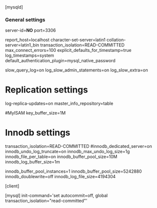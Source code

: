 
[mysqld]
### General settings
server-id=__NO__
port=3306

report_host=localhost
character-set-server=latin1
collation-server=latin1_bin
transaction_isolation=READ-COMMITTED
max_connect_errors=100
explicit_defaults_for_timestamp=true
log_timestamps=system
default_authentication_plugin=mysql_native_password

slow_query_log=on
log_slow_admin_statements=on
log_slow_extra=on

# Replication settings
log-replica-updates=on
master_info_repository=table

#MyISAM
key_buffer_size=1M


# Innodb settings
transaction_isolation=READ-COMMITTED
#innodb_dedicated_server=on
innodb_undo_log_truncate=on
innodb_max_undo_log_size=1g
innodb_file_per_table=on
innodb_buffer_pool_size=10M
innodb_log_buffer_size=1m

innodb_buffer_pool_instances=1
innodb_buffer_pool_size=5242880
innodb_doublewrite=off
innodb_log_file_size=4194304

[client]


[mysql]
init-command='set autocommit=off, global transaction_isolation="read-committed"'

